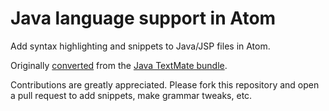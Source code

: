# Java language support in Atom

Add syntax highlighting and snippets to Java/JSP files in Atom.

Originally [converted](http://atom.io/docs/latest/converting-a-text-mate-bundle)
from the [Java TextMate bundle](https://github.com/textmate/java.tmbundle).

Contributions are greatly appreciated. Please fork this repository and open a
pull request to add snippets, make grammar tweaks, etc.
